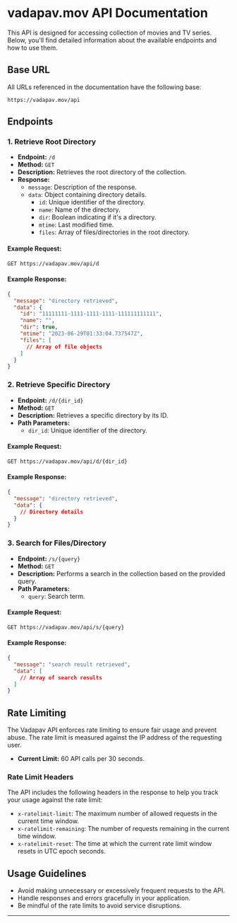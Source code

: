 # vadapav.mov API Documentation

This API is designed for accessing collection of movies and TV series. Below, you'll find detailed information about the available endpoints and how to use them.

## Base URL

All URLs referenced in the documentation have the following base:

```
https://vadapav.mov/api
```

## Endpoints

### 1. Retrieve Root Directory

- **Endpoint:** `/d`
- **Method:** `GET`
- **Description:** Retrieves the root directory of the collection.
- **Response:**
  - `message`: Description of the response.
  - `data`: Object containing directory details.
    - `id`: Unique identifier of the directory.
    - `name`: Name of the directory.
    - `dir`: Boolean indicating if it's a directory.
    - `mtime`: Last modified time.
    - `files`: Array of files/directories in the root directory.

#### Example Request:

```
GET https://vadapav.mov/api/d
```

#### Example Response:

```json
{
  "message": "directory retrieved",
  "data": {
    "id": "11111111-1111-1111-1111-111111111111",
    "name": "",
    "dir": true,
    "mtime": "2023-06-29T01:33:04.737547Z",
    "files": [
      // Array of file objects
    ]
  }
}
```

### 2. Retrieve Specific Directory

- **Endpoint:** `/d/{dir_id}`
- **Method:** `GET`
- **Description:** Retrieves a specific directory by its ID.
- **Path Parameters:**
  - `dir_id`: Unique identifier of the directory.

#### Example Request:

```
GET https://vadapav.mov/api/d/{dir_id}
```

#### Example Response:

```json
{
  "message": "directory retrieved",
  "data": {
    // Directory details
  }
}
```

### 3. Search for Files/Directory

- **Endpoint:** `/s/{query}`
- **Method:** `GET`
- **Description:** Performs a search in the collection based on the provided query.
- **Path Parameters:**
  - `query`: Search term.

#### Example Request:

```
GET https://vadapav.mov/api/s/{query}
```

#### Example Response:

```json
{
  "message": "search result retrieved",
  "data": [
    // Array of search results
  ]
}
```

## Rate Limiting

The Vadapav API enforces rate limiting to ensure fair usage and prevent abuse. The rate limit is measured against the IP address of the requesting user.

- **Current Limit:** 60 API calls per 30 seconds.

### Rate Limit Headers

The API includes the following headers in the response to help you track your usage against the rate limit:

- `x-ratelimit-limit`: The maximum number of allowed requests in the current time window.
- `x-ratelimit-remaining`: The number of requests remaining in the current time window.
- `x-ratelimit-reset`: The time at which the current rate limit window resets in UTC epoch seconds.

## Usage Guidelines
- Avoid making unnecessary or excessively frequent requests to the API.
- Handle responses and errors gracefully in your application.
- Be mindful of the rate limits to avoid service disruptions.


----
